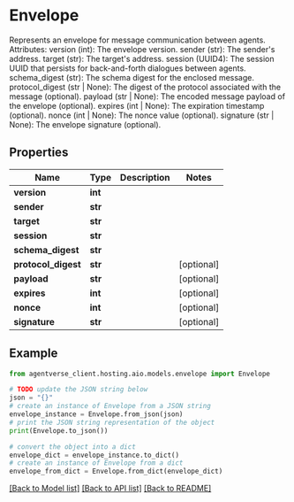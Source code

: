 # Envelope

Represents an envelope for message communication between agents.  Attributes:  version (int): The envelope version.  sender (str): The sender's address.  target (str): The target's address.  session (UUID4): The session UUID that persists for back-and-forth  dialogues between agents.  schema_digest (str): The schema digest for the enclosed message.  protocol_digest (str | None): The digest of the protocol associated with the message  (optional).  payload (str | None): The encoded message payload of the envelope (optional).  expires (int | None): The expiration timestamp (optional).  nonce (int | None): The nonce value (optional).  signature (str | None): The envelope signature (optional).

## Properties

Name | Type | Description | Notes
------------ | ------------- | ------------- | -------------
**version** | **int** |  | 
**sender** | **str** |  | 
**target** | **str** |  | 
**session** | **str** |  | 
**schema_digest** | **str** |  | 
**protocol_digest** | **str** |  | [optional] 
**payload** | **str** |  | [optional] 
**expires** | **int** |  | [optional] 
**nonce** | **int** |  | [optional] 
**signature** | **str** |  | [optional] 

## Example

```python
from agentverse_client.hosting.aio.models.envelope import Envelope

# TODO update the JSON string below
json = "{}"
# create an instance of Envelope from a JSON string
envelope_instance = Envelope.from_json(json)
# print the JSON string representation of the object
print(Envelope.to_json())

# convert the object into a dict
envelope_dict = envelope_instance.to_dict()
# create an instance of Envelope from a dict
envelope_from_dict = Envelope.from_dict(envelope_dict)
```
[[Back to Model list]](../README.md#documentation-for-models) [[Back to API list]](../README.md#documentation-for-api-endpoints) [[Back to README]](../README.md)


